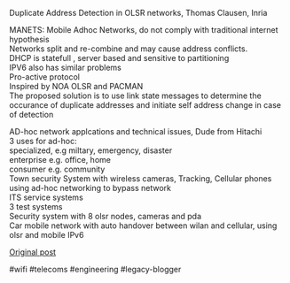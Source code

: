 <!--
date: '2005-09-20'
published: true
slug: 2005-09-iws2005-tues-afternoon_20
time_to_read: 5
title: IWS2005 Tues Afternoon
-->

Duplicate Address Detection in OLSR networks, Thomas Clausen, Inria  
  
MANETS: Mobile Adhoc Networks, do not comply with traditional internet hypothesis  
Networks split and re-combine and may cause address conflicts.  
DHCP is statefull , server based and sensitive to partitioning  
IPV6 also has similar problems  
Pro-active protocol  
Inspired by NOA OLSR and PACMAN  
The proposed solution is to use link state messages to determine the occurance of duplicate addresses and initiate self address change in case of detection  
  
AD-hoc network applcations and technical issues, Dude from Hitachi  
3 uses for ad-hoc:  
specialized, e.g miltary, emergency, disaster  
enterprise e.g. office, home  
consumer e.g. community  
Town security System with wireless cameras, Tracking, Cellular phones using ad-hoc networking to bypass network  
ITS service systems  
3 test systems  
Security system with 8 olsr nodes, cameras and pda  
Car mobile network with auto handover between wilan and cellular, using olsr and mobile IPv6

[Original post](https://ysfk.blogspot.com/2005/09/iws2005-tues-afternoon_20.html)

#wifi #telecoms #engineering #legacy-blogger 